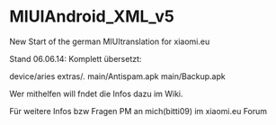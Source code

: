 MIUIAndroid_XML_v5
==================

New Start of the german MIUItranslation for xiaomi.eu

Stand 06.06.14:
Komplett übersetzt:

device/aries
extras/*.*
main/Antispam.apk
main/Backup.apk

Wer mithelfen will fndet die Infos dazu im Wiki.


Für  weitere Infos bzw Fragen  PM an mich(bitti09) im xiaomi.eu Forum
